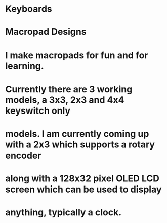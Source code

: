 # Keyboards

# Macropad Designs
# I make macropads for fun and for learning.
# Currently there are 3 working models, a 3x3, 2x3 and 4x4 keyswitch only
# models. I am currently coming up with a 2x3 which supports a rotary encoder
# along with a 128x32 pixel OLED LCD screen which can be used to display 
# anything, typically a clock.
